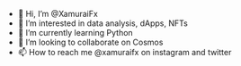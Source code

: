 - 👋 Hi, I’m @XamuraiFx
- 👀 I’m interested in data analysis, dApps, NFTs
- 🌱 I’m currently learning Python
- 💞️ I’m looking to collaborate on Cosmos
- 📫 How to reach me @xamuraifx on instagram and twitter

<!---
XamuraiFx/XamuraiFx is a ✨ special ✨ repository because its `README.md` (this file) appears on your GitHub profile.
You can click the Preview link to take a look at your changes.
--->
